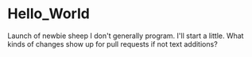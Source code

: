 # Hello_World
Launch of newbie sheep
I don't generally program.  I'll start a little.
What kinds of changes show up for pull requests if not text additions?
